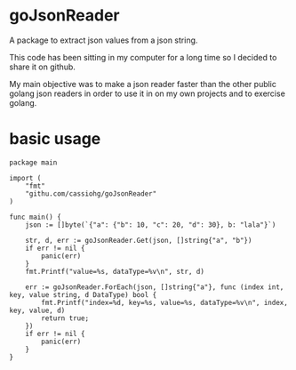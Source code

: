 # goJsonReader
A package to extract json values from a json string.

This code has been sitting in my computer for a long time so I decided to share it on github.

My main objective was to make a json reader faster than the other public golang json readers in order to use it in on my own projects and to exercise golang.

# basic usage
```
package main

import (
	"fmt"
	"githu.com/cassiohg/goJsonReader"
)

func main() {
	json := []byte(`{"a": {"b": 10, "c": 20, "d": 30}, b: "lala"}`)

	str, d, err := goJsonReader.Get(json, []string{"a", "b"})
	if err != nil {
		panic(err)
	}
	fmt.Printf("value=%s, dataType=%v\n", str, d)

	err := goJsonReader.ForEach(json, []string{"a"}, func (index int, key, value string, d DataType) bool {
		fmt.Printf("index=%d, key=%s, value=%s, dataType=%v\n", index, key, value, d)
		return true;
	})
	if err != nil {
		panic(err)
	}
}
```